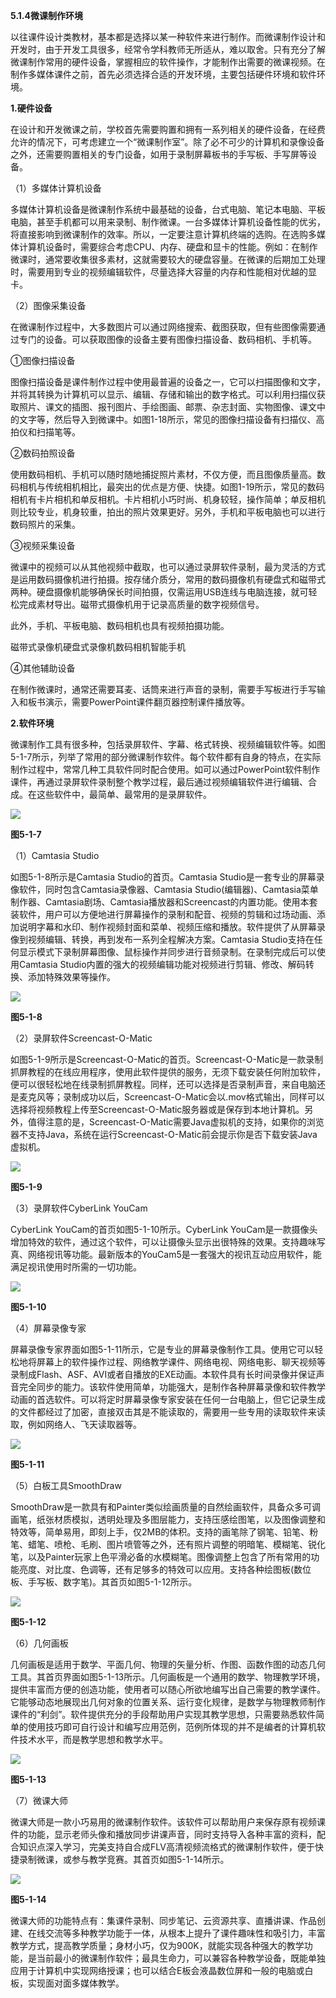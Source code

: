 **5.1.4微课制作环境**

以往课件设计类教材，基本都是选择以某一种软件来进行制作。而微课制作设计和开发时，由于开发工具很多，经常令学科教师无所适从，难以取舍。只有充分了解微课制作常用的硬件设备，掌握相应的软件操作，才能制作出需要的微课视频。在制作多媒体课件之前，首先必须选择合适的开发环境，主要包括硬件环境和软件环境。

**1.硬件设备**

在设计和开发微课之前，学校首先需要购置和拥有一系列相关的硬件设备，在经费允许的情况下，可考虑建立一个“微课制作室”。除了必不可少的计算机和录像设备之外，还需要购置相关的专门设备，如用于录制屏幕板书的手写板、手写屏等设备。

（1）多媒体计算机设备

多媒体计算机设备是微课制作系统中最基础的设备，台式电脑、笔记本电脑、平板电脑，甚至手机都可以用来录制、制作微课。一台多媒体计算机设备性能的优劣，将直接影响到微课制作的效率。所以，一定要注意计算机终端的选购。在选购多媒体计算机设备时，需要综合考虑CPU、内存、硬盘和显卡的性能。例如：在制作微课时，通常要收集很多素材，这就需要较大的硬盘容量。在微课的后期加工处理时，需要用到专业的视频编辑软件，尽量选择大容量的内存和性能相对优越的显卡。

（2）图像采集设备

在微课制作过程中，大多数图片可以通过网络搜索、截图获取，但有些图像需要通过专门的设备。可以获取图像的设备主要有图像扫描设备、数码相机、手机等。

①图像扫描设备

图像扫描设备是课件制作过程中使用最普遍的设备之一，它可以扫描图像和文字，并将其转换为计算机可以显示、编辑、存储和输出的数字格式。可以利用扫描仪获取照片、课文的插图、报刊图片、手绘图画、邮票、杂志封面、实物图像、课文中的文字等，然后导入到微课中。如图1-18所示，常见的图像扫描设备有扫描仪、高拍仪和扫描笔等。

②数码拍照设备

使用数码相机、手机可以随时随地捕捉照片素材，不仅方便，而且图像质量高。数码相机与传统相机相比，最突出的优点是方便、快捷。如图1-19所示，常见的数码相机有卡片相机和单反相机。卡片相机小巧时尚、机身较轻，操作简单；单反相机则比较专业，机身较重，拍出的照片效果更好。另外，手机和平板电脑也可以进行数码照片的采集。

③视频采集设备

微课中的视频可以从其他视频中截取，也可以通过录屏软件录制，最为灵活的方式是运用数码摄像机进行拍摄。按存储介质分，常用的数码摄像机有硬盘式和磁带式两种。硬盘摄像机能够确保长时间拍摄，仅需运用USB连线与电脑连接，就可轻松完成素材导出。磁带式摄像机用于记录高质量的数字视频信号。

此外，手机、平板电脑、数码相机也具有视频拍摄功能。

磁带式录像机硬盘式录像机数码相机智能手机

④其他辅助设备

在制作微课时，通常还需要耳麦、话筒来进行声音的录制，需要手写板进行手写输入和板书演示，需要PowerPoint课件翻页器控制课件播放等。

**2.软件环境**

微课制作工具有很多种，包括录屏软件、字幕、格式转换、视频编辑软件等。如图5-1-7所示，列举了常用的部分微课制作软件。每个软件都有自身的特点，在实际制作过程中，常常几种工具软件同时配合使用。如可以通过PowerPoint软件制作课件，再通过录屏软件录制整个教学过程，最后通过视频编辑软件进行编辑、合成。在这些软件中，最简单、最常用的是录屏软件。

![](/assets/5-1-6.png)

**图5-1-7**

（1）Camtasia Studio

如图5-1-8所示是Camtasia Studio的首页。Camtasia Studio是一套专业的屏幕录像软件，同时包含Camtasia录像器、Camtasia Studio\(编辑器\)、Camtasia菜单制作器、Camtasia剧场、Camtasia播放器和Screencast的内置功能。使用本套装软件，用户可以方便地进行屏幕操作的录制和配音、视频的剪辑和过场动画、添加说明字幕和水印、制作视频封面和菜单、视频压缩和播放。软件提供了从屏幕录像到视频编辑、转换，再到发布一系列全程解决方案。Camtasia Studio支持在任何显示模式下录制屏幕图像、鼠标操作并同步进行音频录制。在录制完成后可以使用Camtasia Studio内置的强大的视频编辑功能对视频进行剪辑、修改、解码转换、添加特殊效果等操作。

![](/assets/6f0011247aad04c375d913603339b365.png)

**图5-1-8**

（2）录屏软件Screencast-O-Matic

如图5-1-9所示是Screencast-O-Matic的首页。Screencast-O-Matic是一款录制抓屏教程的在线应用程序，使用此软件提供的服务，无须下载安装任何附加软件，便可以很轻松地在线录制抓屏教程。同样，还可以选择是否录制声音，来自电脑还是麦克风等；录制成功以后，Screencast-O-Matic会以.mov格式输出，同样可以选择将视频教程上传至Screencast-O-Matic服务器或是保存到本地计算机。另外，值得注意的是，Screencast-O-Matic需要Java虚拟机的支持，如果你的浏览器不支持Java，系统在运行Screencast-O-Matic前会提示你是否下载安装Java虚拟机。

![](/assets/201508201405476189359.PNG)

**图5-1-9**

（3）录屏软件CyberLink YouCam

CyberLink YouCam的首页如图5-1-10所示。CyberLink YouCam是一款摄像头增加特效的软件，通过这个软件，可以让摄像头显示出很特殊的效果。支持趣味写真、网络视讯等功能。最新版本的YouCam5是一套强大的视讯互动应用软件，能满足视讯使用时所需的一切功能。

![](/assets/66296.jpg)

**图5-1-10**

（4）屏幕录像专家

屏幕录像专家界面如图5-1-11所示，它是专业的屏幕录像制作工具。使用它可以轻松地将屏幕上的软件操作过程、网络教学课件、网络电视、网络电影、聊天视频等录制成Flash、ASF、AVI或者自播放的EXE动画。本软件具有长时间录像并保证声音完全同步的能力。该软件使用简单，功能强大，是制作各种屏幕录像和软件教学动画的首选软件。可以将定时屏幕录像专家安装在任何一台电脑上，但它记录生成的文件都经过了加密，直接双击其是不能读取的，需要用一些专用的读取软件来读取，例如网络人、飞天读取器等。

![](/assets/20120830155735921.jpg)

**图5-1-11**

（5）白板工具SmoothDraw

SmoothDraw是一款具有和Painter类似绘画质量的自然绘画软件，具备众多可调画笔，纸张材质模拟，透明处理及多图层能力，支持压感绘图笔，以及图像调整和特效等，简单易用，即刻上手，仅2MB的体积。支持的画笔除了钢笔、铅笔、粉笔、蜡笔、喷枪、毛刷、图片喷管等之外，还有照片调整的明暗笔、模糊笔、锐化笔，以及Painter玩家上色平滑必备的水模糊笔。图像调整上包含了所有常用的功能亮度、对比度、色调等，还有足够多的特效可以应用。支持各种绘图板\(数位板、手写板、数字笔\)。其首页如图5-1-12所示。

![](/assets/5-1-7.png)

**图5-1-12**

（6）几何画板

几何画板是适用于数学、平面几何、物理的矢量分析、作图、函数作图的动态几何工具。其首页界面如图5-1-13所示。几何画板是一个通用的数学、物理教学环境，提供丰富而方便的创造功能，使用者可以随心所欲地编写出自己需要的教学课件。它能够动态地展现出几何对象的位置关系、运行变化规律，是数学与物理教师制作课件的“利剑”。软件提供充分的手段帮助用户实现其教学思想，只需要熟悉软件简单的使用技巧即可自行设计和编写应用范例，范例所体现的并不是编者的计算机软件技术水平，而是教学思想和教学水平。

![](/assets/14567265621792630.jpg)

**图5-1-13**

（7）微课大师

微课大师是一款小巧易用的微课制作软件。该软件可以帮助用户来保存原有视频课件的功能，显示老师头像和播放同步讲课声音，同时支持导入各种丰富的资料，配合知识点深入学习，完美支持自合成FLV高清视频流格式的微课制作软件，便于快捷录制微课，或参与教学竞赛。其首页如图5-1-14所示。

![](/assets/2013121815259.jpg)

**图5-1-14**

微课大师的功能特点有：集课件录制、同步笔记、云资源共享、直播讲课、作品创建、在线交流等多种教学功能于一体，从根本上提升了课件趣味性和吸引力，丰富教学方式，提高教学质量；身材小巧，仅为900K，就能实现各种强大的教学功能，是当前最小的微课制作软件；最具生命力，可以兼容各种教学设备，既能单独应用于计算机中实现网络授课；也可以结合E板会液晶数位屏和一般的电脑或白板，实现面对面多媒体教学。


